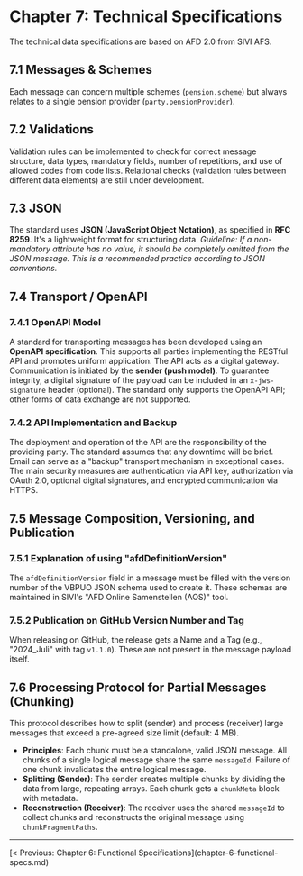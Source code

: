 # Chapter 7: Technical Specifications
The technical data specifications are based on AFD 2.0 from SIVI AFS.

## 7.1 Messages & Schemes
Each message can concern multiple schemes (`pension.scheme`) but always relates to a single pension provider (`party.pensionProvider`).

## 7.2 Validations
Validation rules can be implemented to check for correct message structure, data types, mandatory fields, number of repetitions, and use of allowed codes from code lists. Relational checks (validation rules between different data elements) are still under development.

## 7.3 JSON
The standard uses **JSON (JavaScript Object Notation)**, as specified in **RFC 8259**. It's a lightweight format for structuring data.
*Guideline: If a non-mandatory attribute has no value, it should be completely omitted from the JSON message. This is a recommended practice according to JSON conventions.*

## 7.4 Transport / OpenAPI
### 7.4.1 OpenAPI Model
A standard for transporting messages has been developed using an **OpenAPI specification**. This supports all parties implementing the RESTful API and promotes uniform application. The API acts as a digital gateway. Communication is initiated by the **sender (push model)**. To guarantee integrity, a digital signature of the payload can be included in an `x-jws-signature` header (optional). The standard only supports the OpenAPI API; other forms of data exchange are not supported.

### 7.4.2 API Implementation and Backup
The deployment and operation of the API are the responsibility of the providing party. The standard assumes that any downtime will be brief. Email can serve as a "backup" transport mechanism in exceptional cases. The main security measures are authentication via API key, authorization via OAuth 2.0, optional digital signatures, and encrypted communication via HTTPS.

## 7.5 Message Composition, Versioning, and Publication
### 7.5.1 Explanation of using "afdDefinitionVersion"
The `afdDefinitionVersion` field in a message must be filled with the version number of the VBPUO JSON schema used to create it. These schemas are maintained in SIVI's "AFD Online Samenstellen (AOS)" tool.

### 7.5.2 Publication on GitHub Version Number and Tag
When releasing on GitHub, the release gets a Name and a Tag (e.g., "2024_Juli" with tag `v1.1.0`). These are not present in the message payload itself.

## 7.6 Processing Protocol for Partial Messages (Chunking)
This protocol describes how to split (sender) and process (receiver) large messages that exceed a pre-agreed size limit (default: 4 MB).
*   **Principles**: Each chunk must be a standalone, valid JSON message. All chunks of a single logical message share the same `messageId`. Failure of one chunk invalidates the entire logical message.
*   **Splitting (Sender)**: The sender creates multiple chunks by dividing the data from large, repeating arrays. Each chunk gets a `chunkMeta` block with metadata.
*   **Reconstruction (Receiver)**: The receiver uses the shared `messageId` to collect chunks and reconstructs the original message using `chunkFragmentPaths`.


---
<div style='display: flex; justify-content: space-between;'><div>[< Previous: Chapter 6: Functional Specifications](chapter-6-functional-specs.md)</div><div></div></div>